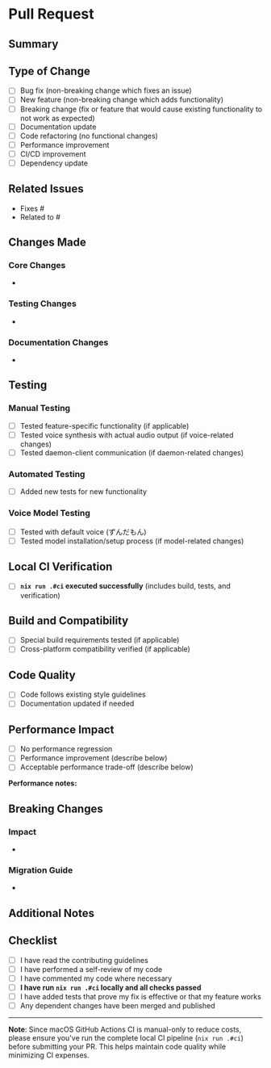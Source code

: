 # Pull Request

## Summary
<!-- Provide a brief summary of the changes -->

## Type of Change
<!-- Mark the relevant option with an "x" -->
- [ ] Bug fix (non-breaking change which fixes an issue)
- [ ] New feature (non-breaking change which adds functionality)
- [ ] Breaking change (fix or feature that would cause existing functionality to not work as expected)
- [ ] Documentation update
- [ ] Code refactoring (no functional changes)
- [ ] Performance improvement
- [ ] CI/CD improvement
- [ ] Dependency update

## Related Issues
<!-- Link any related issues using "Fixes #123" or "Closes #123" -->
- Fixes #
- Related to #

## Changes Made
<!-- Describe the changes in detail -->

### Core Changes
- 

### Testing Changes
- 

### Documentation Changes
- 

## Testing
<!-- Describe how you tested your changes -->

### Manual Testing
<!-- Only test functionality changes beyond what `nix run .#ci` covers -->
- [ ] Tested feature-specific functionality (if applicable)
- [ ] Tested voice synthesis with actual audio output (if voice-related changes)
- [ ] Tested daemon-client communication (if daemon-related changes)

### Automated Testing
- [ ] Added new tests for new functionality

### Voice Model Testing
<!-- Only if changes affect voice model handling -->
- [ ] Tested with default voice (ずんだもん)
- [ ] Tested model installation/setup process (if model-related changes)

## Local CI Verification
<!-- Required: macOS CI is manual-only to reduce costs -->
- [ ] **`nix run .#ci` executed successfully** (includes build, tests, and verification)

## Build and Compatibility
<!-- Only check if `nix run .#ci` doesn't cover your changes -->
- [ ] Special build requirements tested (if applicable)
- [ ] Cross-platform compatibility verified (if applicable)

## Code Quality
<!-- Ensure code quality standards -->
- [ ] Code follows existing style guidelines
- [ ] Documentation updated if needed

## Performance Impact
<!-- Describe any performance implications -->
- [ ] No performance regression
- [ ] Performance improvement (describe below)
- [ ] Acceptable performance trade-off (describe below)

**Performance notes:**

## Breaking Changes
<!-- If this is a breaking change, describe the impact and migration path -->

### Impact
- 

### Migration Guide
- 

## Additional Notes
<!-- Any additional information, screenshots, or context -->

## Checklist
<!-- Final checklist before submitting -->
- [ ] I have read the contributing guidelines
- [ ] I have performed a self-review of my code
- [ ] I have commented my code where necessary
- [ ] **I have run `nix run .#ci` locally and all checks passed**
- [ ] I have added tests that prove my fix is effective or that my feature works
- [ ] Any dependent changes have been merged and published

---

**Note**: Since macOS GitHub Actions CI is manual-only to reduce costs, please ensure you've run the complete local CI pipeline (`nix run .#ci`) before submitting your PR. This helps maintain code quality while minimizing CI expenses.